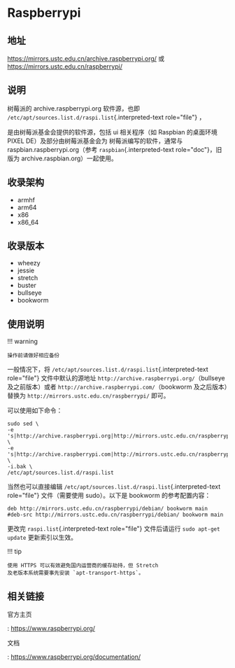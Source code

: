 # Raspberrypi

## 地址

<https://mirrors.ustc.edu.cn/archive.raspberrypi.org/> 或
<https://mirrors.ustc.edu.cn/raspberrypi/>

## 说明

树莓派的 archive.raspberrypi.org 软件源，也即
`/etc/apt/sources.list.d/raspi.list`{.interpreted-text role="file"} ，

是由树莓派基金会提供的软件源，包括 ui 相关程序（如 Raspbian 的桌面环境
PIXEL DE）及部分由树莓派基金会为 树莓派编写的软件，通常与
raspbian.raspberrypi.org（参考 `raspbian`{.interpreted-text
role="doc"}，旧版为 archive.raspbian.org）一起使用。

## 收录架构

-   armhf
-   arm64
-   x86
-   x86_64

## 收录版本

-   wheezy
-   jessie
-   stretch
-   buster
-   bullseye
-   bookworm

## 使用说明

!!! warning

    操作前请做好相应备份

一般情况下，将 `/etc/apt/sources.list.d/raspi.list`{.interpreted-text
role="file"} 文件中默认的源地址
`http://archive.raspberrypi.org/`（bullseye 及之前版本）或者
`http://archive.raspberrypi.com/`（bookworm 及之后版本）替换为
`http://mirrors.ustc.edu.cn/raspberrypi/` 即可。

可以使用如下命令：

    sudo sed \
    -e 's|http://archive.raspberrypi.org|http://mirrors.ustc.edu.cn/raspberrypi|g' \
    -e 's|http://archive.raspberrypi.com|http://mirrors.ustc.edu.cn/raspberrypi|g' \
    -i.bak \
    /etc/apt/sources.list.d/raspi.list

当然也可以直接编辑
`/etc/apt/sources.list.d/raspi.list`{.interpreted-text role="file"}
文件（需要使用 sudo）。以下是 bookworm 的参考配置内容：

    deb http://mirrors.ustc.edu.cn/raspberrypi/debian/ bookworm main
    #deb-src http://mirrors.ustc.edu.cn/raspberrypi/debian/ bookworm main

更改完 `raspi.list`{.interpreted-text role="file"} 文件后请运行
`sudo apt-get update` 更新索引以生效。

!!! tip

    使用 HTTPS 可以有效避免国内运营商的缓存劫持，但 Stretch
    及老版本系统需要事先安装 `apt-transport-https`。

## 相关链接

官方主页

:   <https://www.raspberrypi.org/>

文档

:   <https://www.raspberrypi.org/documentation/>
